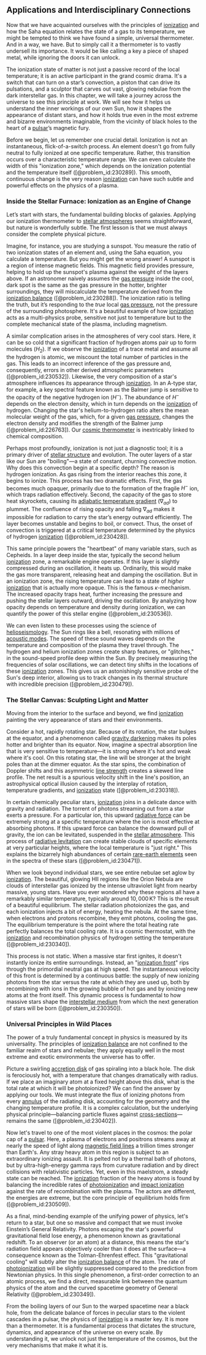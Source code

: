 ## Applications and Interdisciplinary Connections

Now that we have acquainted ourselves with the principles of [ionization](@article_id:135821) and how the Saha equation relates the state of a gas to its temperature, we might be tempted to think we have found a simple, universal thermometer. And in a way, we have. But to simply call it a thermometer is to vastly undersell its importance. It would be like calling a key a piece of shaped metal, while ignoring the doors it can unlock.

The ionization state of matter is not just a passive record of the local temperature; it is an active participant in the grand cosmic drama. It's a switch that can turn on a star’s convection, a piston that can drive its pulsations, and a sculptor that carves out vast, glowing nebulae from the dark interstellar gas. In this chapter, we will take a journey across the universe to see this principle at work. We will see how it helps us understand the inner workings of our own Sun, how it shapes the appearance of distant stars, and how it holds true even in the most extreme and bizarre environments imaginable, from the vicinity of black holes to the heart of a [pulsar](@article_id:160867)’s magnetic fury.

Before we begin, let us remember one crucial detail. Ionization is not an instantaneous, flick-of-a-switch process. An element doesn't go from fully neutral to fully ionized at one specific temperature. Rather, this transition occurs over a characteristic temperature range. We can even calculate the width of this "ionization zone," which depends on the ionization potential and the temperature itself ([@problem_id:230289]). This smooth, continuous change is the very reason [ionization](@article_id:135821) can have such subtle and powerful effects on the physics of a plasma.

### Inside the Stellar Furnace: Ionization as an Engine of Change

Let’s start with stars, the fundamental building blocks of galaxies. Applying our ionization thermometer to [stellar atmospheres](@article_id:151594) seems straightforward, but nature is wonderfully subtle. The first lesson is that we must always consider the complete physical picture.

Imagine, for instance, you are studying a sunspot. You measure the ratio of two ionization states of an element and, using the Saha equation, you calculate a temperature. But you might get the wrong answer! A sunspot is a region of intense magnetic fields. This magnetic field provides pressure, helping to hold up the sunspot's plasma against the weight of the layers above. If an astronomer naively assumes the [gas pressure](@article_id:140203) inside the cool, dark spot is the same as the gas pressure in the hotter, brighter surroundings, they will miscalculate the temperature derived from the [ionization balance](@article_id:161562) ([@problem_id:230288]). The ionization ratio is telling the truth, but it’s responding to the *true* local [gas pressure](@article_id:140203), not the pressure of the surrounding photosphere. It's a beautiful example of how [ionization](@article_id:135821) acts as a multi-physics probe, sensitive not just to temperature but to the complete mechanical state of the plasma, including magnetism.

A similar complication arises in the atmospheres of very cool stars. Here, it can be so cold that a significant fraction of hydrogen atoms pair up to form molecules ($H_2$). If we observe the [ionization](@article_id:135821) of a trace metal and assume all the hydrogen is atomic, we miscount the total number of particles in the gas. This leads to an incorrect inference of the gas pressure and, consequently, errors in other derived atmospheric parameters ([@problem_id:230532]). Likewise, the very composition of a star's atmosphere influences its appearance through [ionization](@article_id:135821). In an A-type star, for example, a key spectral feature known as the Balmer jump is sensitive to the opacity of the negative hydrogen ion ($H^-$). The abundance of $H^-$ depends on the electron density, which in turn depends on the [ionization](@article_id:135821) of hydrogen. Changing the star's helium-to-hydrogen ratio alters the mean molecular weight of the gas, which, for a given [gas pressure](@article_id:140203), changes the electron density and modifies the strength of the Balmer jump ([@problem_id:226763]). Our [cosmic thermometer](@article_id:172461) is inextricably linked to chemical composition.

Perhaps most profoundly, ionization is not just a diagnostic tool; it is a primary driver of [stellar structure](@article_id:135867) and evolution. The outer layers of a star like our Sun are "boiling"—a state of constant, churning convective motion. Why does this convection begin at a specific depth? The reason is hydrogen ionization. As gas rising from the interior reaches this zone, it begins to ionize. This process has two dramatic effects. First, the gas becomes much opaquer, primarily due to the formation of the fragile $H^-$ ion, which traps radiation effectively. Second, the capacity of the gas to store heat skyrockets, causing its [adiabatic temperature gradient](@article_id:161423) ($\nabla_{ad}$) to plummet. The confluence of rising opacity and falling $\nabla_{ad}$ makes it impossible for radiation to carry the star’s energy outward efficiently. The layer becomes unstable and begins to boil, or convect. Thus, the onset of convection is triggered at a critical temperature determined by the physics of hydrogen [ionization](@article_id:135821) ([@problem_id:230428]).

This same principle powers the "heartbeat" of many variable stars, such as Cepheids. In a layer deep inside the star, typically the second helium [ionization](@article_id:135821) zone, a remarkable engine operates. If this layer is slightly compressed during an oscillation, it heats up. Ordinarily, this would make the gas more transparent, releasing heat and damping the oscillation. But in an ionization zone, the rising temperature can lead to a state of *higher* [ionization](@article_id:135821) that is actually more opaque. This is the famous $\kappa$-mechanism. The increased opacity traps heat, further increasing the pressure and pushing the stellar layers outward, driving the oscillation. By analyzing how opacity depends on temperature and density during ionization, we can quantify the power of this stellar engine ([@problem_id:230536]).

We can even listen to these processes using the science of [helioseismology](@article_id:139817). The Sun rings like a bell, resonating with millions of [acoustic modes](@article_id:263422). The speed of these sound waves depends on the temperature and composition of the plasma they travel through. The hydrogen and helium ionization zones create sharp features, or "glitches," in the sound-speed profile deep within the Sun. By precisely measuring the frequencies of solar oscillations, we can detect tiny shifts in the locations of these [ionization](@article_id:135821) zones. This gives us an astonishingly sensitive probe of the Sun's deep interior, allowing us to track changes in its thermal structure with incredible precision ([@problem_id:230479]).

### The Stellar Canvas: Sculpting Light and Matter

Moving from the interior to the surface and beyond, we find [ionization](@article_id:135821) painting the very appearance of stars and their environments.

Consider a hot, rapidly rotating star. Because of its rotation, the star bulges at the equator, and a phenomenon called [gravity darkening](@article_id:161282) makes its poles hotter and brighter than its equator. Now, imagine a spectral absorption line that is very sensitive to temperature—it is strong where it's hot and weak where it's cool. On this rotating star, the line will be stronger at the bright poles than at the dimmer equator. As the star spins, the combination of Doppler shifts and this asymmetric [line strength](@article_id:182288) creates a skewed line profile. The net result is a spurious velocity shift in the line's position, an astrophysical optical illusion caused by the interplay of rotation, temperature gradients, and [ionization](@article_id:135821) state ([@problem_id:230318]).

In certain chemically peculiar stars, [ionization](@article_id:135821) joins in a delicate dance with gravity and radiation. The torrent of photons streaming out from a star exerts a pressure. For a particular ion, this upward [radiative force](@article_id:196325) can be extremely strong at a specific temperature where the ion is most effective at absorbing photons. If this upward force can balance the downward pull of gravity, the ion can be levitated, suspended in the [stellar atmosphere](@article_id:157600). This process of [radiative levitation](@article_id:161158) can create stable clouds of specific elements at very particular heights, where the local temperature is "just right." This explains the bizarrely high abundances of certain [rare-earth elements](@article_id:149829) seen in the spectra of these stars ([@problem_id:230471]).

When we look beyond individual stars, we see entire nebulae set aglow by [ionization](@article_id:135821). The beautiful, glowing HII regions like the Orion Nebula are clouds of interstellar gas ionized by the intense ultraviolet light from nearby massive, young stars. Have you ever wondered why these regions all have a remarkably similar temperature, typically around $10,000 \, \text{K}$? This is the result of a beautiful equilibrium. The stellar radiation photoionizes the gas, and each ionization injects a bit of energy, heating the nebula. At the same time, when electrons and protons recombine, they emit photons, cooling the gas. The equilibrium temperature is the point where the total heating rate perfectly balances the total cooling rate. It is a cosmic thermostat, with the [ionization](@article_id:135821) and recombination physics of hydrogen setting the temperature ([@problem_id:230340]).

This process is not static. When a massive star first ignites, it doesn't instantly ionize its entire surroundings. Instead, an "[ionization front](@article_id:158378)" rips through the primordial neutral gas at high speed. The instantaneous velocity of this front is determined by a continuous battle: the supply of new ionizing photons from the star versus the rate at which they are used up, both by recombining with ions in the growing bubble of hot gas and by ionizing new atoms at the front itself. This dynamic process is fundamental to how massive stars shape the [interstellar medium](@article_id:149537) from which the next generation of stars will be born ([@problem_id:230350]).

### Universal Principles in Wild Places

The power of a truly fundamental concept in physics is measured by its universality. The principles of [ionization balance](@article_id:161562) are not confined to the familiar realm of stars and nebulae; they apply equally well in the most extreme and exotic environments the universe has to offer.

Picture a swirling [accretion disk](@article_id:159110) of gas spiraling into a black hole. The disk is ferociously hot, with a temperature that changes dramatically with radius. If we place an imaginary atom at a fixed height above this disk, what is the total rate at which it will be photoionized? We can find the answer by applying our tools. We must integrate the flux of ionizing photons from every [annulus](@article_id:163184) of the radiating disk, accounting for the geometry and the changing temperature profile. It is a complex calculation, but the underlying physical principle—balancing particle fluxes against [cross-sections](@article_id:167801)—remains the same ([@problem_id:230402]).

Now let's travel to one of the most violent places in the cosmos: the polar cap of a [pulsar](@article_id:160867). Here, a plasma of electrons and positrons streams away at nearly the speed of light along [magnetic field lines](@article_id:267798) a trillion times stronger than Earth's. Any stray heavy atom in this region is subject to an extraordinary ionizing assault. It is pelted not by a thermal bath of photons, but by ultra-high-energy gamma rays from curvature radiation and by direct collisions with relativistic particles. Yet, even in this maelstrom, a steady state can be reached. The [ionization](@article_id:135821) fraction of the heavy atoms is found by balancing the incredible rates of [photoionization](@article_id:157376) and [impact ionization](@article_id:270784) against the rate of recombination with the plasma. The actors are different, the energies are extreme, but the core principle of equilibrium holds firm ([@problem_id:230509]).

As a final, mind-bending example of the unifying power of physics, let's return to a star, but one so massive and compact that we must invoke Einstein’s General Relativity. Photons escaping the star's powerful gravitational field lose energy, a phenomenon known as gravitational redshift. To an observer (or an atom) at a distance, this means the star's radiation field appears objectively cooler than it does at the surface—a consequence known as the Tolman-Ehrenfest effect. This "gravitational cooling" will subtly alter the [ionization balance](@article_id:161562) of the atom. The rate of [photoionization](@article_id:157376) will be slightly suppressed compared to the prediction from Newtonian physics. In this single phenomenon, a first-order correction to an atomic process, we find a direct, measurable link between the quantum physics of the atom and the curved spacetime geometry of General Relativity ([@problem_id:230349]).

From the boiling layers of our Sun to the warped spacetime near a black hole, from the delicate balance of forces in peculiar stars to the violent cascades in a pulsar, the physics of [ionization](@article_id:135821) is a master key. It is more than a thermometer. It is a fundamental process that dictates the structure, dynamics, and appearance of the universe on every scale. By understanding it, we unlock not just the temperature of the cosmos, but the very mechanisms that make it what it is.